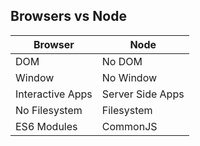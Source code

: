 
## Browsers vs Node

| Browser      | Node |
| ----------- | ----------- |
| DOM         | No DOM       |
| Window  |  No Window        |
| Interactive Apps | Server Side Apps  |
| No Filesystem | Filesystem |
|  ES6 Modules | CommonJS|

